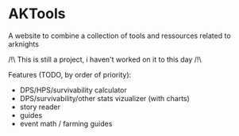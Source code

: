 # AKTools
A website to combine a collection of tools and ressources related to arknights

/!\ This is still a project, i haven't worked on it to this day /!\

Features (TODO, by order of priority):
- DPS/HPS/survivability calculator
- DPS/survivability/other stats vizualizer (with charts)
- story reader
- guides
- event math / farming guides

